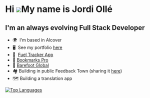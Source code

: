 Hi ![](https://user-images.githubusercontent.com/18350557/176309783-0785949b-9127-417c-8b55-ab5a4333674e.gif)My name is Jordi Ollé
==================================================================================================================================

I'm an always evolving Full Stack Developer
-------------------------------------------

* 🌍  I'm based in Alcover
* 🖥️  See my portfolio [here](https://jordi-olle.com/portfolio)
* 🚗  [Fuel Tracker App](https://www.fueltrackerapp.com)
* 🔖  [Bookmarks Pro](https://www.bookmarks-pro.com)
* 👣  [Barefoot Global](https://www.barefoot-global.com)
* 🏘️  Building in public Feedback Town (sharing it [here](https://jordi-olle.com/blog))
* 🗺️  Building a translation app

<a href="https://github.com/jolle11" align="left">
  <img src="https://github-readme-stats.vercel.app/api/top-langs/?username=jolle11&langs_count=3&title_color=0891b2&text_color=ffffff&icon_color=0891b2&bg_color=1c1917&hide_border=true&locale=en&custom_title=Top%20%Languages" alt="Top Languages" />
</a>
